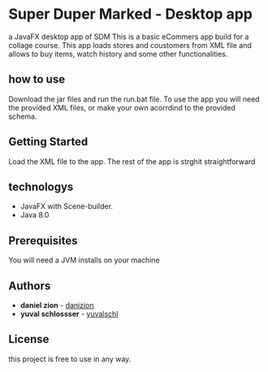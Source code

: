 # Super Duper Marked - Desktop app

a JavaFX desktop app of SDM
This is a basic eCommers app build for a collage course.
This app loads stores and coustomers from XML file and allows to buy items, watch history and some other functionalities.

## how to use

Download the jar files and run the run.bat file.
To use the app you will need the provided XML files, or make your own acorrdind to the provided schema.

## Getting Started

Load the XML file to the app.
The rest of the app is strghit straightforward

## technologys

* JavaFX with Scene-builder.
* Java 8.0

## Prerequisites

You will need a JVM installs on your machine

## Authors

* **daniel zion** - [danizion](https://github.com/danizion)
* **yuval schlossser** - [yuvalschl](https://github.com/yuvalschl)

## License

this project is free to use in any way.
